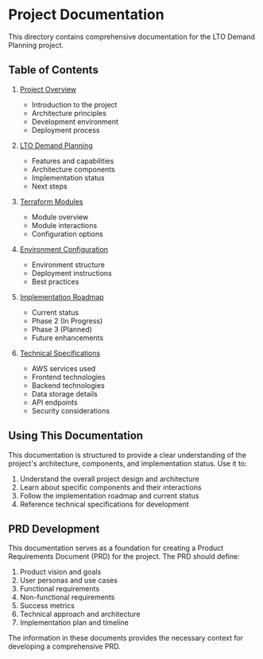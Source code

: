 # Project Documentation

This directory contains comprehensive documentation for the LTO Demand Planning project.

## Table of Contents

1. [Project Overview](./1_project_overview.md)
   - Introduction to the project
   - Architecture principles
   - Development environment
   - Deployment process

2. [LTO Demand Planning](./2_lto_demand_planning.md)
   - Features and capabilities
   - Architecture components
   - Implementation status
   - Next steps

3. [Terraform Modules](./4_terraform_modules.md)
   - Module overview
   - Module interactions
   - Configuration options

4. [Environment Configuration](./5_environment_configuration.md)
   - Environment structure
   - Deployment instructions
   - Best practices

5. [Implementation Roadmap](./6_implementation_roadmap.md)
   - Current status
   - Phase 2 (In Progress)
   - Phase 3 (Planned)
   - Future enhancements

6. [Technical Specifications](./7_technical_specifications.md)
   - AWS services used
   - Frontend technologies
   - Backend technologies
   - Data storage details
   - API endpoints
   - Security considerations

## Using This Documentation

This documentation is structured to provide a clear understanding of the project's architecture, components, and implementation status. Use it to:

1. Understand the overall project design and architecture
2. Learn about specific components and their interactions
3. Follow the implementation roadmap and current status
4. Reference technical specifications for development

## PRD Development

This documentation serves as a foundation for creating a Product Requirements Document (PRD) for the project. The PRD should define:

1. Product vision and goals
2. User personas and use cases
3. Functional requirements
4. Non-functional requirements
5. Success metrics
6. Technical approach and architecture
7. Implementation plan and timeline

The information in these documents provides the necessary context for developing a comprehensive PRD.
